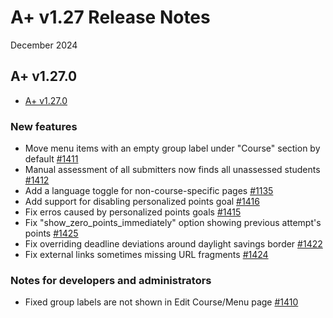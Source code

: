 # A+ v1.27 Release Notes

December 2024

## A+ v1.27.0

* [A+ v1.27.0](https://github.com/apluslms/a-plus/releases/tag/v1.27.0)

### New features
* Move menu items with an empty group label under "Course" section by default [#1411](https://github.com/apluslms/a-plus/issues/1411)
* Manual assessment of all submitters now finds all unassessed students [#1412](https://github.com/apluslms/a-plus/issues/1412)
* Add a language toggle for non-course-specific pages [#1135](https://github.com/apluslms/a-plus/issues/1135)
* Add support for disabling personalized points goal [#1416](https://github.com/apluslms/a-plus/issues/1416)
* Fix erros caused by personalized points goals [#1415](https://github.com/apluslms/a-plus/issues/1415)
* Fix "show_zero_points_immediately" option showing previous attempt's points [#1425](https://github.com/apluslms/a-plus/issues/1425)
* Fix overriding deadline deviations around daylight savings border [#1422](https://github.com/apluslms/a-plus/pull/1422)
* Fix external links sometimes missing URL fragments [#1424](https://github.com/apluslms/a-plus/pull/1424)

### Notes for developers and administrators
* Fixed group labels are not shown in Edit Course/Menu page [#1410](https://github.com/apluslms/a-plus/issues/1410)
